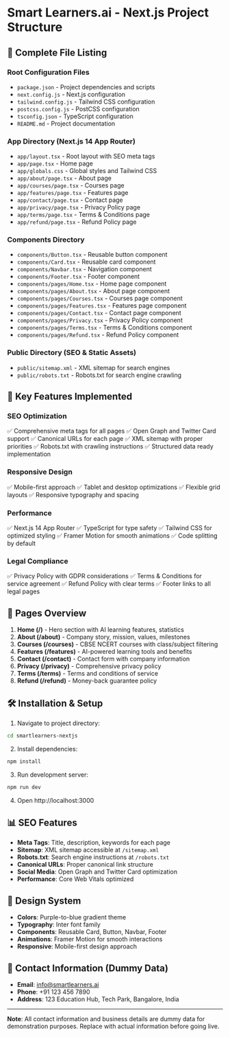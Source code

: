 # Smart Learners.ai - Next.js Project Structure

## 📁 Complete File Listing

### Root Configuration Files
- `package.json` - Project dependencies and scripts
- `next.config.js` - Next.js configuration
- `tailwind.config.js` - Tailwind CSS configuration
- `postcss.config.js` - PostCSS configuration
- `tsconfig.json` - TypeScript configuration
- `README.md` - Project documentation

### App Directory (Next.js 14 App Router)
- `app/layout.tsx` - Root layout with SEO meta tags
- `app/page.tsx` - Home page
- `app/globals.css` - Global styles and Tailwind CSS
- `app/about/page.tsx` - About page
- `app/courses/page.tsx` - Courses page
- `app/features/page.tsx` - Features page
- `app/contact/page.tsx` - Contact page
- `app/privacy/page.tsx` - Privacy Policy page
- `app/terms/page.tsx` - Terms & Conditions page
- `app/refund/page.tsx` - Refund Policy page

### Components Directory
- `components/Button.tsx` - Reusable button component
- `components/Card.tsx` - Reusable card component
- `components/Navbar.tsx` - Navigation component
- `components/Footer.tsx` - Footer component
- `components/pages/Home.tsx` - Home page component
- `components/pages/About.tsx` - About page component
- `components/pages/Courses.tsx` - Courses page component
- `components/pages/Features.tsx` - Features page component
- `components/pages/Contact.tsx` - Contact page component
- `components/pages/Privacy.tsx` - Privacy Policy component
- `components/pages/Terms.tsx` - Terms & Conditions component
- `components/pages/Refund.tsx` - Refund Policy component

### Public Directory (SEO & Static Assets)
- `public/sitemap.xml` - XML sitemap for search engines
- `public/robots.txt` - Robots.txt for search engine crawling

## 🚀 Key Features Implemented

### SEO Optimization
✅ Comprehensive meta tags for all pages
✅ Open Graph and Twitter Card support
✅ Canonical URLs for each page
✅ XML sitemap with proper priorities
✅ Robots.txt with crawling instructions
✅ Structured data ready implementation

### Responsive Design
✅ Mobile-first approach
✅ Tablet and desktop optimizations
✅ Flexible grid layouts
✅ Responsive typography and spacing

### Performance
✅ Next.js 14 App Router
✅ TypeScript for type safety
✅ Tailwind CSS for optimized styling
✅ Framer Motion for smooth animations
✅ Code splitting by default

### Legal Compliance
✅ Privacy Policy with GDPR considerations
✅ Terms & Conditions for service agreement
✅ Refund Policy with clear terms
✅ Footer links to all legal pages

## 📱 Pages Overview

1. **Home (/)** - Hero section with AI learning features, statistics
2. **About (/about)** - Company story, mission, values, milestones
3. **Courses (/courses)** - CBSE NCERT courses with class/subject filtering
4. **Features (/features)** - AI-powered learning tools and benefits
5. **Contact (/contact)** - Contact form with company information
6. **Privacy (/privacy)** - Comprehensive privacy policy
7. **Terms (/terms)** - Terms and conditions of service
8. **Refund (/refund)** - Money-back guarantee policy

## 🛠️ Installation & Setup

1. Navigate to project directory:
```bash
cd smartlearners-nextjs
```

2. Install dependencies:
```bash
npm install
```

3. Run development server:
```bash
npm run dev
```

4. Open http://localhost:3000

## 📊 SEO Features

- **Meta Tags**: Title, description, keywords for each page
- **Sitemap**: XML sitemap accessible at `/sitemap.xml`
- **Robots.txt**: Search engine instructions at `/robots.txt`
- **Canonical URLs**: Proper canonical link structure
- **Social Media**: Open Graph and Twitter Card optimization
- **Performance**: Core Web Vitals optimized

## 🎨 Design System

- **Colors**: Purple-to-blue gradient theme
- **Typography**: Inter font family
- **Components**: Reusable Card, Button, Navbar, Footer
- **Animations**: Framer Motion for smooth interactions
- **Responsive**: Mobile-first design approach

## 📧 Contact Information (Dummy Data)

- **Email**: info@smartlearners.ai
- **Phone**: +91 123 456 7890
- **Address**: 123 Education Hub, Tech Park, Bangalore, India

---

**Note**: All contact information and business details are dummy data for demonstration purposes. Replace with actual information before going live.